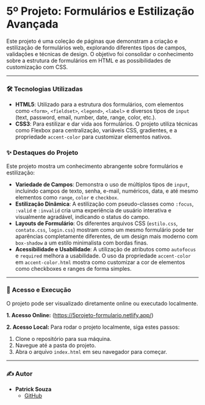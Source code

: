 # 5º Projeto: Formulários e Estilização Avançada

Este projeto é uma coleção de páginas que demonstram a criação e estilização de formulários web, explorando diferentes tipos de campos, validações e técnicas de design. O objetivo foi consolidar o conhecimento sobre a estrutura de formulários em HTML e as possibilidades de customização com CSS.

---

### 🛠️ Tecnologias Utilizadas

-   **HTML5**: Utilizado para a estrutura dos formulários, com elementos como `<form>`, `<fieldset>`, `<legend>`, `<label>` e diversos tipos de `input` (text, password, email, number, date, range, color, etc.).
-   **CSS3**: Para estilizar e dar vida aos formulários. O projeto utiliza técnicas como Flexbox para centralização, variáveis CSS, gradientes, e a propriedade `accent-color` para customizar elementos nativos.

### ✨ Destaques do Projeto

Este projeto mostra um conhecimento abrangente sobre formulários e estilização:

* **Variedade de Campos**: Demonstra o uso de múltiplos tipos de `input`, incluindo campos de texto, senha, e-mail, numéricos, data, e até mesmo elementos como `range`, `color` e `checkbox`.
* **Estilização Dinâmica**: A estilização com pseudo-classes como `:focus`, `:valid` e `:invalid` cria uma experiência de usuário interativa e visualmente agradável, indicando o status do campo.
* **Layouts de Formulário**: Os diferentes arquivos CSS (`estilo.css`, `contato.css`, `login.css`) mostram como um mesmo formulário pode ter aparências completamente diferentes, de um design mais moderno com `box-shadow` a um estilo minimalista com bordas finas.
* **Acessibilidade e Usabilidade**: A utilização de atributos como `autofocus` e `required` melhora a usabilidade. O uso da propriedade `accent-color` em `accent-color.html` mostra como customizar a cor de elementos como checkboxes e ranges de forma simples.

---

### 🚀 Acesso e Execução

O projeto pode ser visualizado diretamente online ou executado localmente.

**1. Acesso Online:**
(https://5projeto-formulario.netlify.app/)

**2. Acesso Local:**
Para rodar o projeto localmente, siga estes passos:

1.  Clone o repositório para sua máquina.
2.  Navegue até a pasta do projeto.
3.  Abra o arquivo `index.html` em seu navegador para começar.

---

### ✍️ Autor

-   **Patrick Souza**
    -   [GitHub](https://github.com/PatrickCaramico)
